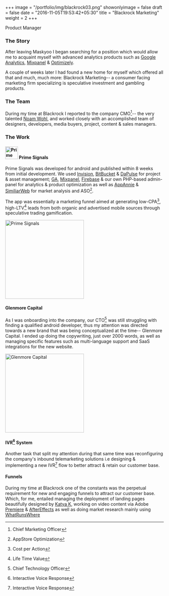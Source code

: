 +++
image = "/portfolio/img/blackrock03.png"
showonlyimage = false
draft = false
date = "2016-11-05T19:53:42+05:30"
title = "Blackrock Marketing"
weight = 2
+++

Product Manager
<!--more-->

### The Story
After leaving Maskyoo I began searching for a position which would allow me to acquaint myself with advanced analytics products such as [Google Analytics](https://www.google.com/analytics/analytics/), [Mixpanel](https://mixpanel.com/) & [Optimizely](https://www.optimizely.com/).

 A couple of weeks later I had found a new home for myself which offered all that and much, much more: Blackrock Marketing-- a consumer facing marketing firm specializing is speculative investment and gambling products.

### The Team
During my time at Blackrock I reported to the company CMO[^CMO]-- the very talented [<i class="fa fa-linkedin-square" aria-hidden="true"></i>Noam Wohl](http://il.linkedin.com/in/noamwohl), and worked closely with an accomplished team of designers, developers, media buyers, project, content & sales managers.

### The Work

#### <img src="/portfolio/img/primeSignals02.png" alt="Prime Signals" style="width: 40px;"/> Prime Signals

Prime Signals was developed for android and published within 8 weeks from initial development. We used [Invision](https://invisionapp.com), [BitBucket](https://bitbucket.org/) & [DaPulse](https://dapulse.com) for project & asset management; [GA](https://www.google.com/analytics/analytics/), [Mixpanel](https://mixpanel.com/), [Firebase](https://firebase.google.com/) & our own PHP-based admin-panel for analytics & product optimization as well as [AppAnnie](https://appannie.com) & [SimiliarWeb](https://similarweb.com) for market analysis and ASO[^ASO].

The app was essentially a marketing funnel aimed at generating low-CPA[^CPA], high-LTV[^LTV] leads from both organic and advertised mobile sources through speculative trading gamification.

[<img src="/portfolio/img/primeSignals01.png" alt="Prime Signals" style="width: 250px;"/>](https://play.google.com/store/apps/details?id=co.primesignals.android.primesignalsapp&hl=en)

#### Glenmore Capital
As I was onboarding into the company, our CTO[^CTO] was still struggling with finding a qualified android developer, thus my attention was directed towards a new brand that was being conceptualized at the time-- Glenmore Capital.
I ended up doing the copywriting, just over 2000 words, as well as managing specific features such as multi-language support and SaaS integrations for the new website.

[<img src="/portfolio/img/gmc2.png" alt="Glenmore Capital" style="width: 250px;"/>](https://glenmoreinvestments.com)
#### IVR[^IVR] System
Another task that split my attention during that same time was reconfiguring the company's inbound telemarketing solutions i.e designing & implementing a new IVR[^IVR] flow to better attract & retain our customer base.

#### Funnels
During my time at Blackrock one of the constants was the perpetual requirement for new and engaging funnels to attract our customer base. Which, for me, entailed managing the deployment of landing pages beautifully designed by [<i class="fa fa-linkedin-square" aria-hidden="true"></i>Katya K](https://www.linkedin.com/in/katya-k-58b5b825), working on video content via Adobe [Premiere](http://www.adobe.com/il_en/products/premiere.html) & [AfterEffects](http://www.adobe.com/il_en/products/aftereffects.html) as well as doing market research mainly using [WhatRunsWhere](https://www.whatrunswhere.com)  

[^CMO]: Chief Marketing Officer
[^ASO]: AppStore Optimization
[^CPA]: Cost per Action
[^CTO]: Chief Technology Officer
[^IVR]: Interactive Voice Response
[^LTV]: Life Time Value
